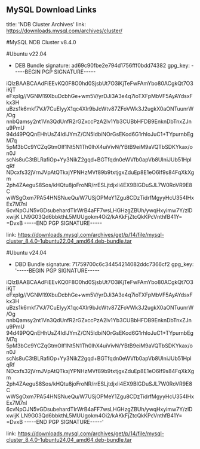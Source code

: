 ## MySQL Download Links

title: 'NDB Cluster Archives'
link: https://downloads.mysql.com/archives/cluster/

#MySQL NDB Cluster v8.4.0

#Ubuntu v22.04

- DEB Bundle 
signature: ad69c90fbe2e794d1756fff0bdd74382
gpg_key: -----BEGIN PGP SIGNATURE-----

iQIzBAABCAAdFiEEvKQ0F8O0hd0SjsbUt7O3iKjTeFwFAmYbo80ACgkQt7O3iKjT
eFxpIg//VGNM19XbuDcbhGe+wm5V/yrDJi3A3e4q7ioTXFpMbVF5AyAYdsxFkx3H
uBzs1k6mkf7VJ/7CuEIyyX1qc4XIr9bJcWtv87ZFoVWk3J2ugkX0aONTuunrW/Og
nnbQamsy2nt1Vn3QdUnfR2rGZxccPzA2lv1Yb3CUBbHFDB9EnknDbTnxZJnu9PmU
94d49PQQnEHhUsZ4IdlJYmZ/CN5IdbiNOrGsEKod6G1rhloJuC1+TYpurnbEgM7q
5pM3bCc9YCZqGtmOIf1Nt5N1Th0IhX4uiVivN/YBtB9eiM9aVQTbSDKYkax/on0J
scNs8uC3tBLRafiOp+Yy3NikZ2gqd+BGTfqdn0eWVfb0apVb8UIniJUb51HplqRf
NDcxfs32jVrnJVpAtQTkxjYPNHzMVf89b9txtjgxZduEp8E1eO6If9s84FqXkXgm
2ph4ZAeguS8Sos/kHQtu8joFroNR/rrESLjtdjxIi4EX9BIGDuSJL7W0RoVR9E8C
wWSgOxm7PA54HNSNueQu/W7USjOPMeY1Zgu8CDzTidrfMgyyHcU354IHxEx7M7nl
6cvNpOJN5vGDsubehardTIrWrB4aFF7wsLHGHzgZBUh/ywqHxyimw7Y/zlDxwijK
LN9G03Qd6bbkthL5MUUgokm4Oi2/kAKkFjZtcQkKPcVnthfB41Y=
=DvxB
-----END PGP SIGNATURE-----

link: https://downloads.mysql.com/archives/get/p/14/file/mysql-cluster_8.4.0-1ubuntu22.04_amd64.deb-bundle.tar


#Ubuntu v24.04

- DBD Bundle
signature: 71759700c6c34454214082ddc7366cf2
gpg_key:
'-----BEGIN PGP SIGNATURE-----

iQIzBAABCAAdFiEEvKQ0F8O0hd0SjsbUt7O3iKjTeFwFAmYbo80ACgkQt7O3iKjT
eFxpIg//VGNM19XbuDcbhGe+wm5V/yrDJi3A3e4q7ioTXFpMbVF5AyAYdsxFkx3H
uBzs1k6mkf7VJ/7CuEIyyX1qc4XIr9bJcWtv87ZFoVWk3J2ugkX0aONTuunrW/Og
nnbQamsy2nt1Vn3QdUnfR2rGZxccPzA2lv1Yb3CUBbHFDB9EnknDbTnxZJnu9PmU
94d49PQQnEHhUsZ4IdlJYmZ/CN5IdbiNOrGsEKod6G1rhloJuC1+TYpurnbEgM7q
5pM3bCc9YCZqGtmOIf1Nt5N1Th0IhX4uiVivN/YBtB9eiM9aVQTbSDKYkax/on0J
scNs8uC3tBLRafiOp+Yy3NikZ2gqd+BGTfqdn0eWVfb0apVb8UIniJUb51HplqRf
NDcxfs32jVrnJVpAtQTkxjYPNHzMVf89b9txtjgxZduEp8E1eO6If9s84FqXkXgm
2ph4ZAeguS8Sos/kHQtu8joFroNR/rrESLjtdjxIi4EX9BIGDuSJL7W0RoVR9E8C
wWSgOxm7PA54HNSNueQu/W7USjOPMeY1Zgu8CDzTidrfMgyyHcU354IHxEx7M7nl
6cvNpOJN5vGDsubehardTIrWrB4aFF7wsLHGHzgZBUh/ywqHxyimw7Y/zlDxwijK
LN9G03Qd6bbkthL5MUUgokm4Oi2/kAKkFjZtcQkKPcVnthfB41Y=
=DvxB
-----END PGP SIGNATURE-----'

link: https://downloads.mysql.com/archives/get/p/14/file/mysql-cluster_8.4.0-1ubuntu24.04_amd64.deb-bundle.tar

